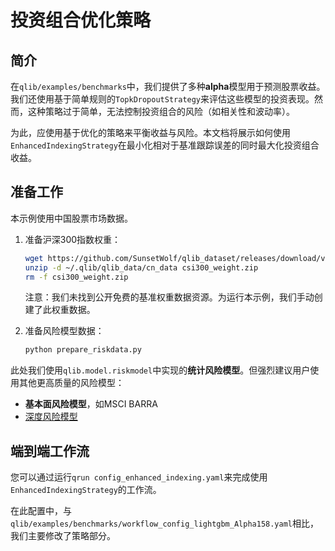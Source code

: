 # 投资组合优化策略

## 简介

在`qlib/examples/benchmarks`中，我们提供了多种**alpha**模型用于预测股票收益。我们还使用基于简单规则的`TopkDropoutStrategy`来评估这些模型的投资表现。然而，这种策略过于简单，无法控制投资组合的风险（如相关性和波动率）。

为此，应使用基于优化的策略来平衡收益与风险。本文档将展示如何使用`EnhancedIndexingStrategy`在最小化相对于基准跟踪误差的同时最大化投资组合收益。


## 准备工作

本示例使用中国股票市场数据。

1. 准备沪深300指数权重：

   ```bash
   wget https://github.com/SunsetWolf/qlib_dataset/releases/download/v0/csi300_weight.zip
   unzip -d ~/.qlib/qlib_data/cn_data csi300_weight.zip
   rm -f csi300_weight.zip
   ```
   注意：我们未找到公开免费的基准权重数据资源。为运行本示例，我们手动创建了此权重数据。

2. 准备风险模型数据：

   ```bash
   python prepare_riskdata.py
   ```

此处我们使用`qlib.model.riskmodel`中实现的**统计风险模型**。但强烈建议用户使用其他更高质量的风险模型：
* **基本面风险模型**，如MSCI BARRA
* [深度风险模型](https://arxiv.org/abs/2107.05201)


## 端到端工作流

您可以通过运行`qrun config_enhanced_indexing.yaml`来完成使用`EnhancedIndexingStrategy`的工作流。

在此配置中，与`qlib/examples/benchmarks/workflow_config_lightgbm_Alpha158.yaml`相比，我们主要修改了策略部分。
